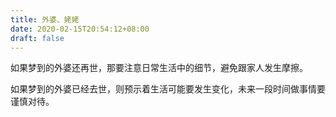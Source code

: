 ```yaml
---
title: 外婆、姥姥
date: 2020-02-15T20:54:12+08:00
draft: false
---
```


如果梦到的外婆还再世，那要注意日常生活中的细节，避免跟家人发生摩擦。



如果梦到的外婆已经去世，则预示着生活可能要发生变化，未来一段时间做事情要谨慎对待。


